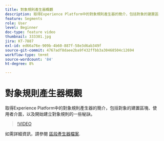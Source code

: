 ```yaml
---
title: 對象規則產生器概觀
description: 取得Experience Platform中的對象規則產生器的簡介，包括對象的建置區塊、使用者介面，以及開始建立對象規則的一些秘訣。
feature: Segments
role: User
level: Beginner
doc-type: feature video
thumbnail: 333301.jpg
jira: KT-7887
exl-id: ed66a76e-909b-4b60-887f-58e3d6ab349f
source-git-commit: 4767adf8daee2ba9f432ffbb3a30468504c12694
workflow-type: tm+mt
source-wordcount: '84'
ht-degree: 8%

---
```


# 對象規則產生器概觀

取得Experience Platform中的對象規則產生器的簡介，包括對象的建置區塊、使用者介面，以及開始建立對象規則的一些秘訣。

>[!VIDEO](https://video.tv.adobe.com/v/333301/?quality=12&learn=on)

如需詳細資訊，請參閱 [區段產生器檔案](https://experienceleague.adobe.com/docs/experience-platform/segmentation/ui/segment-builder.html).
